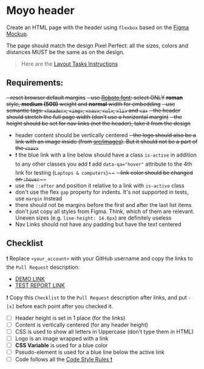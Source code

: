 # Moyo header
Create an HTML page with the header using `flexbox` based on the [Figma Mockup](https://www.figma.com/file/1sog2rmfyCjnVxkeZ3ptnc/MOYO-%2F-Header?node-id=0%3A1&mode=dev).

The page should match the design Pixel Perfect: all the sizes, colors and distances MUST be the same as on the design.

> Here are the [Layout Tasks Instructions](https://mate-academy.github.io/layout_task-guideline)

## Requirements:

~~- reset browser default margins~~
~~- use [Roboto font](https://fonts.google.com/specimen/Roboto): select ONLY **roman** style, **medium (500)** weight and **normal** width for embedding~~
~~- use semantic tags: `<header>`, `<img>`, `<nav>`, `<ul>`, `<li>` and `<a>`~~
~~- the header should stretch the full page width (don't use a horizontal margin)~~
~~- the height should be set for nav links (not the header), take it from the design~~
- header content should be vertically centered
~~- the logo should also be a link with an image inside (from [src/images](src/images)). But it should not be a part of the `<nav>`~~
- ❗️ the blue link with a line below should have a class `is-active` in addition to any other classes you add
 ❗️ add `data-qa="hover"` attribute to the 4th link for testing (`Laptops & computers`)~~
~~- link color should be changed on `:hover`~~~~
- use the `::after` and position it relative to a link with `is-active` class
- don't use the flex `gap` property for indents. It's not supported in tests, use `margin` instead
- there should not be margins before the first and after the last list items
- don't just copy all styles from Figma. Think, which of them are relevant. Uneven sizes (e.g. `line-height: 14.6px`) are definitely useless
- Nav Links should not have any padding but have the text centered

## Checklist

❗️ Replace `<your_account>` with your GitHub username and copy the links to the `Pull Request` description:

- [DEMO LINK](https://disiol.github.io/layout_moyo-header/)
- [TEST REPORT LINK](https://disiol.github.io/layout_moyo-header/report/html_report/)

❗️ Copy this `Checklist` to the `Pull Request` description after links, and put `- [x]` before each point after you checked it.

- [ ] Header height is set in 1 place (for the links)
- [ ] Content is vertically centered (for any header height)
- [ ] CSS is used to show all letters in Uppercase (don't type them in HTML)
- [ ] Logo is an image wrapped with a link
- [ ] **CSS Variable** is used for a blue color
- [ ] Pseudo-element is used for a blue line below the active link
- [ ] Code follows all the [Code Style Rules ❗️](./checklist.md)
